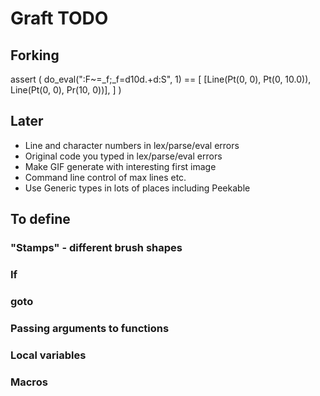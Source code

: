 # Graft TODO

## Forking
assert (
    do_eval(":F~=_f;_f=d10d.+d:S", 1) ==
    [
        [Line(Pt(0, 0), Pt(0, 10.0)), Line(Pt(0, 0), Pr(10, 0))],
    ]
)

## Later

* Line and character numbers in lex/parse/eval errors
* Original code you typed in lex/parse/eval errors
* Make GIF generate with interesting first image
* Command line control of max lines etc.
* Use Generic types in lots of places including Peekable

## To define

### "Stamps" - different brush shapes
### If
### goto
### Passing arguments to functions
### Local variables
### Macros
